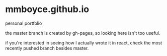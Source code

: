 # mmboyce.github.io
personal portfolio

the master branch is created by gh-pages, so looking here isn't too useful.

if you're interested in seeing how I actually wrote it in react, check the most recently pushed branch besides master.
